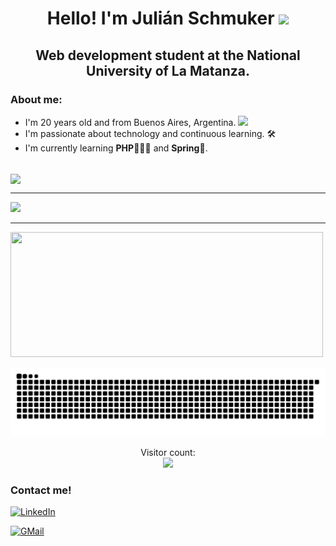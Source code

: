 
<h1 align="center">Hello! I'm Julián Schmuker <img src="https://raw.githubusercontent.com/iampavangandhi/iampavangandhi/master/gifs/Hi.gif" width="30px"></h1>

<h2 align="center">Web development student at the National University of La Matanza.</h2>

### About me:
 - I'm 20 years old and from Buenos Aires, Argentina. <img src="argentina.png" width="20px">
 - I'm passionate about technology and continuous learning. 🛠
 - I'm currently learning **PHP👨🏻‍💻** and **Spring🍃**. 


<br>


<a href="https://github.com/JulianKer?tab=repositories">
  <img height=200 align="center" src="https://my-stats-43gk.vercel.app/api?username=JulianKer&show_icons=true&theme=merko&hide=contribs,issues&show=discussions_answered&rank_icon=github&include_all_commits=true&card_width=150" />
</a>

<br>

***

<div>
 <img height=200 src="https://github-readme-streak-stats-git-main-davids-projects-ad77adcc.vercel.app/?user=JulianKer&theme=chartreuse-dark"/>

 
<br>

***

 <img height=200 width=500 src="https://github-readme-stats.vercel.app/api/top-langs/?username=JulianKer&layout=compact&theme=merko&hide=css)](https://github.com/JulianKer/github-readme-stats"/>
</div>

<p align="center">
 <a href="https://github.com/JulianKer#js-contribution-activity"><img src="https://github.com/JulianKer/JulianKer/blob/main/snake.svg" alt="Snake animation" title="JulianKer´s contibutions :)" /></a>
</p>


<p align="center">
  Visitor count:<br>
  <img src="https://profile-counter.glitch.me/JulianKer/count.svg"/>
</p>






<h3>Contact me!</h3>

[![LinkedIn](https://img.shields.io/badge/Julián_Gabriel_Schmuker-0077B5?style=for-the-badge&logo=linkedin&logoColor=white&labelColor=101010)](https://www.linkedin.com/in/juli%C3%A1n-gabriel-schmuker-185358288/)

[![GMail](https://img.shields.io/badge/julianschker@gmail.com-FF0000?style=for-the-badge&logo=gmail&logoColor=white&labelColor=101010)](mailto:julianschker@gmail.com)
